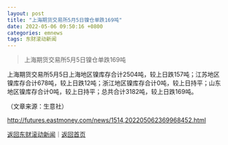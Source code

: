 ```yaml
---
layout: post
title: "上海期货交易所5月5日镍仓单跌169吨"
date: 2022-05-06 09:50:16 +0800
categories: emnews
tags: 东财滚动新闻
---
```

> 上海期货交易所5月5日镍仓单跌169吨

<p>上海期货交易所5月5日上海地区镍库存合计2504吨，较上日跌157吨；江苏地区镍库存合计678吨，较上日跌12吨；浙江地区镍库存合计0吨，较上日持平；山东地区镍库存合计0吨，较上日持平；总共合计3182吨，较上日跌169吨。</p><p class="em_media">（文章来源：生意社）</p>

<http://futures.eastmoney.com/news/1514,202205062369968452.html>

[返回东财滚动新闻](//finews.withounder.com/emnews/)｜[返回首页](//finews.withounder.com/)